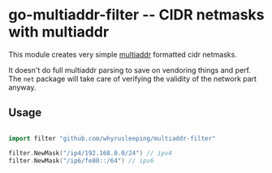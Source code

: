 # go-multiaddr-filter -- CIDR netmasks with multiaddr

This module creates very simple [multiaddr](https://github.com/jbenet/go-multiaddr) formatted cidr netmasks.

It doesn't do full multiaddr parsing to save on vendoring things and perf. The `net` package will take care of verifying the validity of the network part anyway.

## Usage

```go

import filter "github.com/whyrusleeping/multiaddr-filter"

filter.NewMask("/ip4/192.168.0.0/24") // ipv4
filter.NewMask("/ip6/fe80::/64") // ipv6
```

